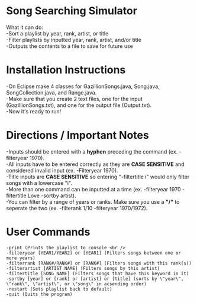 # Song Searching Simulator

What it can do: <br />
-Sort a playlist by year, rank, artist, or title <br />
-Filter playlists by inputted year, rank, artist, and/or title <br /> 
-Outputs the contents to a file to save for future use <br />

# Installation Instructions

-On Eclipse make 4 classes for GazillionSongs.java, Song.java, SongCollection.java, and Range.java. <br />
-Make sure that you create 2 text files, one for the input (GazillionSongs.txt), and one for the output file (Output.txt). <br />
-Now it's ready to run! <br />

# Directions / Important Notes

-Inputs should be entered with a **hyphen** preceding the command (ex. -filteryear 1970). <br />
-All inputs have to be entered correctly as they are **CASE SENSITIVE** and considered invalid input (ex. -Filteryear 1970). <br />
-Title inputs are **CASE SENSITIVE** so entering "-filtertitle i" would only filter songs with a lowercase "i". <br />
-More than one command can be inputted at a time (ex. -filteryear 1970 -filtertitle Love -sortby artist). <br />
-You can filter by a range of years or ranks. Make sure you use a **"/"** to seperate the two (ex. -filterank 1/10 -filteryear 1970/1972). <br />

# User Commands
```
-print (Prints the playlist to console <br />
-filteryear [YEAR1/YEAR2] or [YEAR1] (Filters songs between one or more years) 
-filterrank [RANK#/RANK#] or [RANK#] (Filters songs with this rank(s))
-filterartist [ARTIST NAME] (Filters songs by this artist)
-filtertitle [SONG NAME] (Filters songs that have this keyword in it)
-sortby [year] or [rank] or [artist] or [title] (sorts by \"year\", \"rank\", \"artist\", or \"song\" in acsending order)
-restart (Sets playlist back to default)
-quit (Quits the program) 
```
